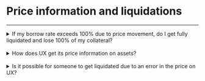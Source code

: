 # Price information and liquidations

---

<details><summary>If my borrow rate exceeds 100% due to price movement, do I get fully liquidated and lose 100% of my collateral?</summary>

_Liquidations occur when a user’s LTV exceeds the Liquidation Threshold. However, UX’s liquidation is incremental. What does it mean?_

_Incremental liquidation means only a small portion of your loan will be liquidated (Liquidation Penalty: 5%-10% depending on the asset) in order to bring the user to a healthy LTV ratio without penalizing the user for more than what is necessary._

_Incremental liquidation is a design first proposed by UX as a borrower protection mechanism._

</details>

<br>

<details><summary>How does UX get its price information on assets?</summary>

_UX takes real-time prices from Ojo. The Ojo Network is a Cosmos SDK blockchain, that specializes in aggregating data from both centralized and decentralized sources in a permissionless manner and relaying that information to other blockchains._

_Ojo is an important price security feature for UX and you can read more about Ojo and the Historacle here. [Read more about Ojo](https://docs.ojo.network/)_

</details>

<br>

<details><summary>Is it possible for someone to get liquidated due to an error in the price on UX?</summary>

_UX uses Ojo for price information, which aggregates price data from various sources, including both on-chain and off-chain sources such as Binance, Coinbase, OKX, Osmosis, and many more. It is important to acknowledge that price errors can occur on any exchange or platform, and users should be aware of the potential risks involved._

_However, because Ojo takes price information from multiple sources, it is unlikely for UX to take the wrong price just because one or even a few of the exchanges produce an error._

_If there is a sudden drop in asset prices, liquidations could be affected, especially in a volatile market. UX uses the Historical to avoid price manipulation._

</details>
